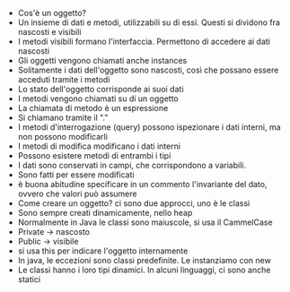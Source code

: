 * Cos'è un oggetto?
* Un insieme di dati e metodi, utilizzabili su di essi. Questi si dividono fra nascosti e visibili
* I metodi visibili formano l'interfaccia. Permettono di accedere ai dati nascosti
* Gli oggetti vengono chiamati anche instances
* Solitamente i dati dell'oggetto sono nascosti, così che possano essere acceduti tramite i metodi
* Lo stato dell'oggetto corrisponde ai suoi dati
* I metodi vengono chiamati su di un oggetto
* La chiamata di metodo è un espressione
* Si chiamano tramite il "."
* I metodi d'interrogazione (query) possono ispezionare i dati interni, ma non possono modificarli
* I metodi di modifica modificano i dati interni
* Possono esistere metodi di entrambi i tipi
* I dati sono conservati in campi, che corrispondono a variabili.
* Sono fatti per essere modificati
* è buona abitudine specificare in un commento l'invariante del dato, ovvero che valori può assumere
* Come creare un oggetto? ci sono due approcci, uno è le classi
* Sono sempre creati dinamicamente, nello heap
* Normalmente in Java le classi sono maiuscole, si usa il CammelCase
* Private -> nascosto
* Public -> visibile
* si usa this per indicare l'oggetto internamente
* In java, le eccezioni sono classi predefinite. Le instanziamo con new
* Le classi hanno i loro tipi dinamici. In alcuni linguaggi, ci sono anche statici